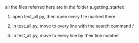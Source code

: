 all the files referred here are in the folder a_getting_started

1) open test_all.py, then open every file marked there

2) in test_all.py, move to every line with the search command /

3) in test_all.py, move to every line by their line number